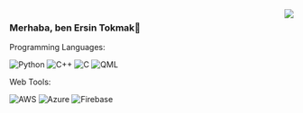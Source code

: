 <img align='right' src="https://github-readme-stats.vercel.app/api?username=Ersin-tokmak&show_icons=true&theme=dark">

### Merhaba, ben Ersin Tokmak👋

Programming Languages:

<img alt="Python" src="https://img.shields.io/badge/python%20-%2314354C.svg?&style=for-the-badge&logo=python&logoColor=white"/>  <img alt="C++" src="https://img.shields.io/badge/c++%20-%2300599C.svg?&style=for-the-badge&logo=c%2B%2B&ogoColor=white"/> <img alt="C" src="https://img.shields.io/badge/%20-%2314354C.svg?&style=for-the-badge&logo=C&logoColor=white"/>  <img alt="QML" src="https://img.shields.io/badge/QML%20-%23323330.svg?&style=for-the-badge&logo=QML%2B%2B&ogoColor=white"/>

Web Tools:

<img alt="AWS" src="https://img.shields.io/badge/AWS%20-%23FF9900.svg?&style=for-the-badge&logo=amazon-aws&logoColor=white"/> <img alt="Azure" src="https://img.shields.io/badge/azure%20-%230072C6.svg?&style=for-the-badge&logo=azure-devops&logoColor=white"/> <img alt="Firebase" src="https://img.shields.io/badge/Firebase%20-%23FF9900.svg?&style=for-the-badge&logo=Firebase&logoColor=white"/>
